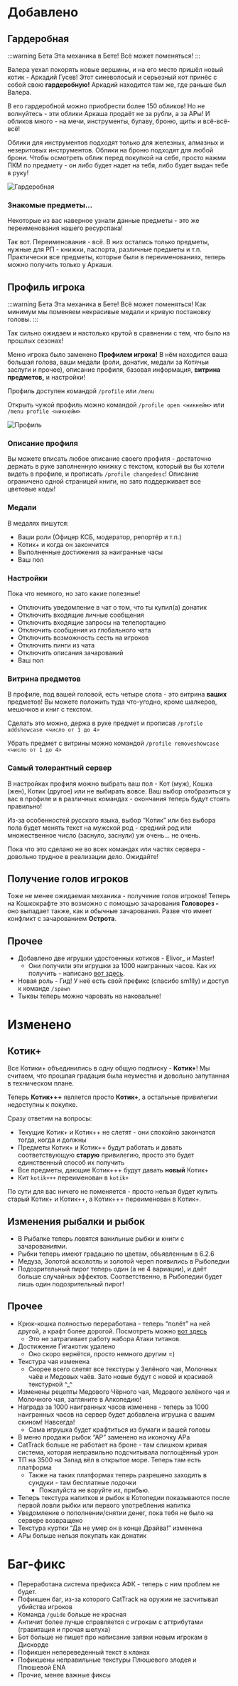 # Добавлено

## Гардеробная

:::warning Бета
Эта механика в Бете! Всё может поменяться!
:::

Валера уехал покорять новые вершины, и на его место пришёл новый котик - Аркадий Гусев! Этот синеволосый и серьезный кот принёс с собой свою **гардеробную!** Аркадий находится там же, где раньше был Валера.

В его гардеробной можно приобрести более 150 обликов! Но не волнуйтесь - эти облики Аркаша продаёт не за рубли, а за АРы! И обликов много - на мечи, инструменты, булаву, броню, щиты и всё-всё-всё!

Облики для инструментов подходят только для железных, алмазных и незеритовых инструментов. Облики на броню подходят для любой брони. Чтобы осмотреть облик перед покупкой на себе, просто нажми ПКМ по предмету - он либо будет надет на тебя, либо будет выдан тебе в руку!

![Гардеробная](/assets/gameplay/unique/wardrobe/wardrobe_menu.png)

### Знакомые предметы…

Некоторые из вас наверное узнали данные предметы - это же переименования нашего ресурспака!

Так вот. Переименования - всё. В них остались только предметы, нужные для РП - книжки, паспорта, различные предметы и т.п. Практически все предметы, которые были в переименованиях, теперь можно получить только у Аркаши.

## Профиль игрока

:::warning Бета
Эта механика в Бете! Всё может поменяться!
Как минимум мы поменяем некрасивые медали и кривую постановку головы.
:::

Так сильно ожидаем и настолько крутой в сравнении с тем, что было на прошлых сезонах!

Меню игрока было заменено **Профилем игрока!** В нём находится ваша большая голова, ваши медали (роли, донатик, медали за Котячьи заслуги и прочее), описание профиля, базовая информация, **витрина предметов,** и настройки!

Профиль доступен командой `/profile` или `/menu`

Открыть чужой профиль можно командой `/profile open <никнейм>` или `/menu profile <никнейм>`

![Профиль](/assets/gameplay/unique/qol/profile.png)

### Описание профиля

Вы можете вписать любое описание своего профиля - достаточно держать в руке заполненную книжку с текстом, который вы бы хотели видеть в профиле, и прописать `/profile changedesc`! Описание ограничено одной страницей книги, но зато поддерживает все цветовые коды!

### Медали

В медалях пишутся:

- Ваши роли (Офицер КСБ, модератор, репортёр и т.п.)
- Котик+ и когда он закончится
- Выполненные достижения за наигранные часы
- Ваш пол

### Настройки

Пока что немного, но зато какие полезные!

- Отключить уведомление в чат о том, что ты купил(а) донатик
- Отключить входящие личные сообщения
- Отключить входящие запросы на телепортацию
- Отключить сообщения из глобального чата
- Отключить возможность сесть на игроков
- Отключить пинги из чата
- Отключить описания зачарований
- Ваш пол

### Витрина предметов

В профиле, под вашей головой, есть четыре слота - это витрина **ваших** предметов! Вы можете положить туда что-угодно, кроме шалкеров, мешочков и книг с текстом.

Сделать это можно, держа в руке предмет и прописав `/profile addshowcase <число от 1 до 4>` 

Убрать предмет с витрины можно командой `/profile removeshowcase <число от 1 до 4>`

### Самый толерантный сервер

В настройках профиля можно выбрать ваш пол - Кот (муж), Кошка (жен), Котик (другое) или не выбирать вовсе. Ваш выбор отобразиться у вас в профиле и в различных командах - окончания теперь будут стоять правильно!

Из-за особенностей русского языка, выбор “Котик” или без выбора пола будет менять текст на мужской род - средний род или множественное число (заснуло, заснули) уж очень… не очень.

Пока что это сделано не во всех командах или частях сервера - довольно трудное в реализации дело. Ожидайте!

## Получение голов игроков

Тоже не менее ожидаемая механика - получение голов игроков! Теперь на Кошкокрафте это возможно с помощью зачарования **Головорез -** оно выпадает также, как и обычные зачарования. Разве что имеет конфликт с зачарованием **Острота**.

## Прочее

- Добавлено две игрушки удостоенных котиков - Elivor_ и Master!
    - Они получили эти игрушки за 1000 наигранных часов. Как их получить - написано [вот здесь](/bestiary/custom_items/plushie.md).
- Новая роль - Гид! У неё есть свой префикс (спасибо sm1lly) и доступ к команде `/spawn`
- Тыквы теперь можно чаровать на наковальне!

# Изменено

## Котик+

Все Котики+ объединились в одну общую подписку - **Котик+**! Мы считаем, что прошлая градация была неуместна и довольно запутанная в техническом плане.

Теперь **Котик+++** является просто **Котик+**, а остальные привилегии недоступны к покупке.

Сразу ответим на вопросы:

- Текущие Котик+ и Котик++ не слетят - они спокойно закончатся тогда, когда и должны
- Предметы Котик+ и Котик++ будут работать и давать соответствующую **старую** привилегию, просто это будет единственный способ их получить
- Все предметы, дающие Котик+++ будут давать **новый** Котик+
- Кит `kotik+++` переименован в `kotik+`

По сути для вас ничего не поменяется - просто нельзя будет купить старый Котик+ и Котик++, а Котик+++ переименован в Котик+.

## Изменения рыбалки и рыбок

- В Рыбалке теперь ловятся ванильные рыбки и книги с зачарованиями.
- Рыбки теперь имеют градацию по цветам, объявленным в 6.2.6
- Медуза, Золотой асколотль и золотой череп появились в Рыбопедии
- Подозрительный пирог теперь один (а не 4 вариации), и даёт больше случайных эффектов. Соответственно, в Рыбопедии будет лишь один подозрительный пирог!

## Прочее

- Крюк-кошка полностью переработана - теперь “полёт” на ней другой, а крафт более дорогой. Посмотреть можно [вот здесь](/bestiary/custom_items/gh.md)
    - Это не затрагивает работу набора Атаки титанов.
- Достижение Гигакотик удалено
    - Оно скоро вернётся, просто немного другим =)
- Текстура чая изменена
    - Скорее всего слетят все текстуры у Зелёного чая, Молочных чаёв и Медовых чаёв. Зато новые будут с новой и красивой текстуркой ^_^
- Изменены рецепты Медового Чёрного чая, Медового зелёного чая и Молочного чая, загляните в Алкопедию!
- Награда за 1000 наигранных часов изменена - теперь за 1000 наигранных часов на сервер будет добавлена игрушка с вашим скином! Навсегда!
    - Сама игрушка будет крафтиться из бумаги и вашей головы
- В меню продажи рыбок “АР” заменено на иконочку АРа
- CatTrack больше не работает на броне - там слишком кривая система, которая неправильно подсчитывала поглощённый урон
- ТП на 3500 на Запад вёл в открытое море. Теперь там есть платформа
    - Также на таких платформах теперь разрешено заходить в сундуки - там бесплатные лодочки
        - Пожалуйста не воруйте их, прибью.
- Теперь текстура напитков и рыбок в Котопедии показываются после первой ловли рыбки или первого употребления напитка
- Уведомление о пополнении/снятии денег, пока тебя не было на сервере возвращено
- Текстура куртки “Да не умер он в конце Драйва!” изменена
- АРы больше нельзя покупать как донатик

# Баг-фикс

- Переработана система префикса АФК - теперь с ним проблем не будет.
- Пофикшен баг, из-за которого CatTrack на оружии не засчитывал убийства игроков
- Команда `/guide` больше не красная
- Античит более лучше справляется с игрокам с аттрибутами (гравитация и прочая шелуха)
- Бот больше не пишет про написание заявки новым игрокам в Дискорде
- Пофикшен непереведенный текст в кланах
- Пофикшены неправильные текстуры Плюшевого злодея и Плюшевой ENA
- Прочие, менее важные фиксы